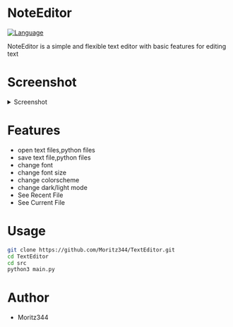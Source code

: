 # NoteEditor
[![Language](https://img.shields.io/badge/language-python-blue.svg?style=flat)](https://www.python.org) 

NoteEditor is a simple and flexible text editor with basic features for editing text

# Screenshot
</details>
<details>
<summary>Screenshot</summary>
  
![Screenshot_76](https://github.com/user-attachments/assets/fad40caa-f9dc-4b3c-ae60-1021eeb651f6)
![Screenshot_77](https://github.com/user-attachments/assets/04a3fb2c-9989-4cf0-a9bf-1c7c24502b70)


</details>

# Features
- open text files,python files
- save text file,python files
- change font
- change font size
- change colorscheme
- change dark/light mode
- See Recent File
- See Current File


# Usage
```bash
git clone https://github.com/Moritz344/TextEditor.git
cd TextEditor
cd src
python3 main.py

```

# Author
- Moritz344
